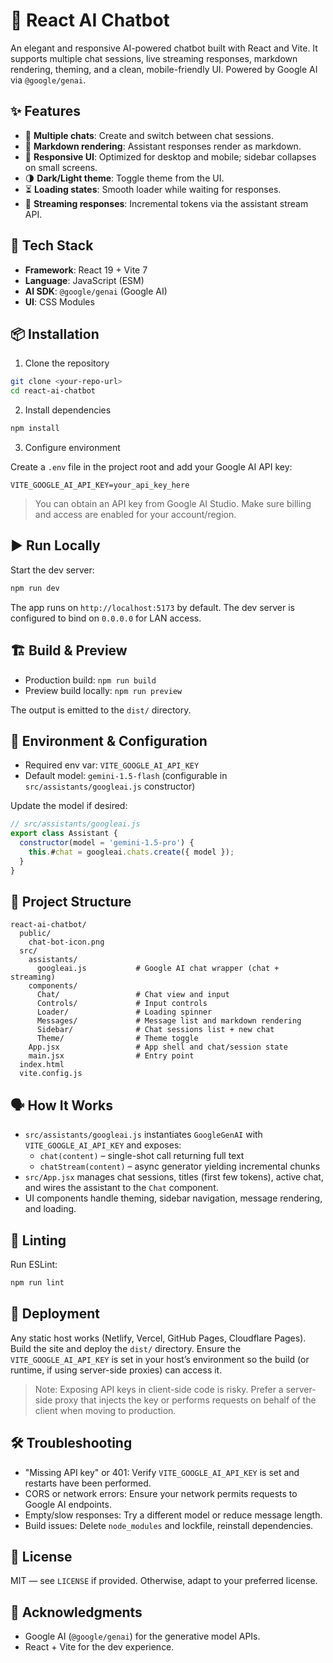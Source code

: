 # 🤖 React AI Chatbot

An elegant and responsive AI-powered chatbot built with React and Vite. It supports multiple chat sessions, live streaming responses, markdown rendering, theming, and a clean, mobile-friendly UI. Powered by Google AI via `@google/genai`.

## ✨ Features

- 💬 **Multiple chats**: Create and switch between chat sessions.
- 📝 **Markdown rendering**: Assistant responses render as markdown.
- 📱 **Responsive UI**: Optimized for desktop and mobile; sidebar collapses on small screens.
- 🌗 **Dark/Light theme**: Toggle theme from the UI.
- ⏳ **Loading states**: Smooth loader while waiting for responses.
- 🚿 **Streaming responses**: Incremental tokens via the assistant stream API.

## 🧰 Tech Stack

- **Framework**: React 19 + Vite 7
- **Language**: JavaScript (ESM)
- **AI SDK**: `@google/genai` (Google AI)
- **UI**: CSS Modules

## 📦 Installation

1) Clone the repository
```bash
git clone <your-repo-url>
cd react-ai-chatbot
```

2) Install dependencies
```bash
npm install
```

3) Configure environment

Create a `.env` file in the project root and add your Google AI API key:
```env
VITE_GOOGLE_AI_API_KEY=your_api_key_here
```

> You can obtain an API key from Google AI Studio. Make sure billing and access are enabled for your account/region.

## ▶️ Run Locally

Start the dev server:
```bash
npm run dev
```

The app runs on `http://localhost:5173` by default. The dev server is configured to bind on `0.0.0.0` for LAN access.

## 🏗️ Build & Preview

- Production build: `npm run build`
- Preview build locally: `npm run preview`

The output is emitted to the `dist/` directory.

## 🔐 Environment & Configuration

- Required env var: `VITE_GOOGLE_AI_API_KEY`
- Default model: `gemini-1.5-flash` (configurable in `src/assistants/googleai.js` constructor)

Update the model if desired:
```js
// src/assistants/googleai.js
export class Assistant {
  constructor(model = 'gemini-1.5-pro') {
    this.#chat = googleai.chats.create({ model });
  }
}
```

## 🧩 Project Structure

```
react-ai-chatbot/
  public/
    chat-bot-icon.png
  src/
    assistants/
      googleai.js           # Google AI chat wrapper (chat + streaming)
    components/
      Chat/                 # Chat view and input
      Controls/             # Input controls
      Loader/               # Loading spinner
      Messages/             # Message list and markdown rendering
      Sidebar/              # Chat sessions list + new chat
      Theme/                # Theme toggle
    App.jsx                 # App shell and chat/session state
    main.jsx                # Entry point
  index.html
  vite.config.js
```

## 🗣️ How It Works

- `src/assistants/googleai.js` instantiates `GoogleGenAI` with `VITE_GOOGLE_AI_API_KEY` and exposes:
  - `chat(content)` – single-shot call returning full text
  - `chatStream(content)` – async generator yielding incremental chunks
- `src/App.jsx` manages chat sessions, titles (first few tokens), active chat, and wires the assistant to the `Chat` component.
- UI components handle theming, sidebar navigation, message rendering, and loading.

## 🧪 Linting

Run ESLint:
```bash
npm run lint
```

## 🚀 Deployment

Any static host works (Netlify, Vercel, GitHub Pages, Cloudflare Pages). Build the site and deploy the `dist/` directory. Ensure the `VITE_GOOGLE_AI_API_KEY` is set in your host’s environment so the build (or runtime, if using server-side proxies) can access it.

> Note: Exposing API keys in client-side code is risky. Prefer a server-side proxy that injects the key or performs requests on behalf of the client when moving to production.

## 🛠️ Troubleshooting

- "Missing API key" or 401: Verify `VITE_GOOGLE_AI_API_KEY` is set and restarts have been performed.
- CORS or network errors: Ensure your network permits requests to Google AI endpoints.
- Empty/slow responses: Try a different model or reduce message length.
- Build issues: Delete `node_modules` and lockfile, reinstall dependencies.

## 📄 License

MIT — see `LICENSE` if provided. Otherwise, adapt to your preferred license.

## 🙌 Acknowledgments

- Google AI (`@google/genai`) for the generative model APIs.
- React + Vite for the dev experience.